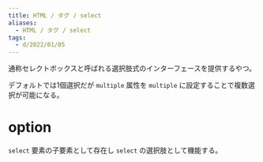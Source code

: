 ```yaml
---
title: HTML / タグ / select
aliases:
  - HTML / タグ / select
tags:
  - d/2022/01/05
---
```


通称セレクトボックスと呼ばれる選択肢式のインターフェースを提供するやつ。

デフォルトでは1個選択だが `multiple` 属性を `multiple` に設定することで複数選択が可能になる。


option
================================================================================
`select` 要素の子要素として存在し `select` の選択肢として機能する。






